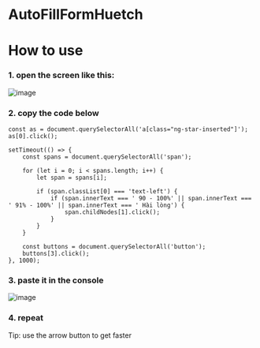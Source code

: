 # AutoFillFormHuetch
 
# How to use

### 1. open the screen like this:
![image](https://github.com/tanhkoi/AutoFillFormHuetch/assets/102349675/f96703ef-88be-4f3b-b18c-463ced998989)

### 2. copy the code below
```
const as = document.querySelectorAll('a[class="ng-star-inserted"]');
as[0].click();

setTimeout(() => {
	const spans = document.querySelectorAll('span');

	for (let i = 0; i < spans.length; i++) {
		let span = spans[i];

		if (span.classList[0] === 'text-left') {
			if (span.innerText === ' 90 - 100%' || span.innerText === ' 91% - 100%' || span.innerText === ' Hài lòng') {
				span.childNodes[1].click();
			}
		}
	}

	const buttons = document.querySelectorAll('button');
	buttons[3].click();
}, 1000);

```
### 3. paste it in the console
![image](https://github.com/tanhkoi/AutoFillFormHuetch/assets/102349675/e9052788-62c6-41b3-82c9-dc467cfb2a8a)

### 4. repeat
Tip: use the arrow button to get faster
